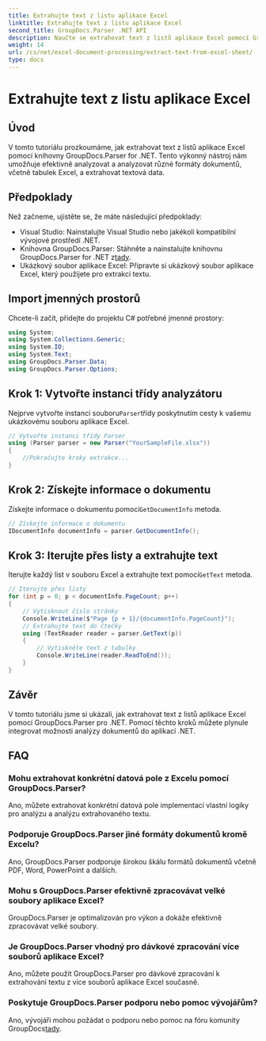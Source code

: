 ```yaml
---
title: Extrahujte text z listu aplikace Excel
linktitle: Extrahujte text z listu aplikace Excel
second_title: GroupDocs.Parser .NET API
description: Naučte se extrahovat text z listů aplikace Excel pomocí GroupDocs.Parser for .NET. Jednoduché kroky pro efektivní extrakci textu.
weight: 14
url: /cs/net/excel-document-processing/extract-text-from-excel-sheet/
type: docs
---
```

# Extrahujte text z listu aplikace Excel

## Úvod
V tomto tutoriálu prozkoumáme, jak extrahovat text z listů aplikace Excel pomocí knihovny GroupDocs.Parser for .NET. Tento výkonný nástroj nám umožňuje efektivně analyzovat a analyzovat různé formáty dokumentů, včetně tabulek Excel, a extrahovat textová data.
## Předpoklady
Než začneme, ujistěte se, že máte následující předpoklady:
- Visual Studio: Nainstalujte Visual Studio nebo jakékoli kompatibilní vývojové prostředí .NET.
-  Knihovna GroupDocs.Parser: Stáhněte a nainstalujte knihovnu GroupDocs.Parser for .NET z[tady](https://releases.groupdocs.com/parser/net/).
- Ukázkový soubor aplikace Excel: Připravte si ukázkový soubor aplikace Excel, který použijete pro extrakci textu.

## Import jmenných prostorů
Chcete-li začít, přidejte do projektu C# potřebné jmenné prostory:
```csharp
using System;
using System.Collections.Generic;
using System.IO;
using System.Text;
using GroupDocs.Parser.Data;
using GroupDocs.Parser.Options;
```
## Krok 1: Vytvořte instanci třídy analyzátoru
 Nejprve vytvořte instanci souboru`Parser`třídy poskytnutím cesty k vašemu ukázkovému souboru aplikace Excel.
```csharp
// Vytvořte instanci třídy Parser
using (Parser parser = new Parser("YourSampleFile.xlsx"))
{
    //Pokračujte kroky extrakce...
}
```
## Krok 2: Získejte informace o dokumentu
 Získejte informace o dokumentu pomocí`GetDocumentInfo` metoda.
```csharp
// Získejte informace o dokumentu
IDocumentInfo documentInfo = parser.GetDocumentInfo();
```
## Krok 3: Iterujte přes listy a extrahujte text
 Iterujte každý list v souboru Excel a extrahujte text pomocí`GetText` metoda.
```csharp
// Iterujte přes listy
for (int p = 0; p < documentInfo.PageCount; p++)
{
    // Vytisknout číslo stránky
    Console.WriteLine($"Page {p + 1}/{documentInfo.PageCount}");
    // Extrahujte text do čtečky
    using (TextReader reader = parser.GetText(p))
    {
        // Vytiskněte text z tabulky
        Console.WriteLine(reader.ReadToEnd());
    }
}
```

## Závěr
V tomto tutoriálu jsme si ukázali, jak extrahovat text z listů aplikace Excel pomocí GroupDocs.Parser pro .NET. Pomocí těchto kroků můžete plynule integrovat možnosti analýzy dokumentů do aplikací .NET.

## FAQ
### Mohu extrahovat konkrétní datová pole z Excelu pomocí GroupDocs.Parser?
Ano, můžete extrahovat konkrétní datová pole implementací vlastní logiky pro analýzu a analýzu extrahovaného textu.
### Podporuje GroupDocs.Parser jiné formáty dokumentů kromě Excelu?
Ano, GroupDocs.Parser podporuje širokou škálu formátů dokumentů včetně PDF, Word, PowerPoint a dalších.
### Mohu s GroupDocs.Parser efektivně zpracovávat velké soubory aplikace Excel?
GroupDocs.Parser je optimalizován pro výkon a dokáže efektivně zpracovávat velké soubory.
### Je GroupDocs.Parser vhodný pro dávkové zpracování více souborů aplikace Excel?
Ano, můžete použít GroupDocs.Parser pro dávkové zpracování k extrahování textu z více souborů aplikace Excel současně.
### Poskytuje GroupDocs.Parser podporu nebo pomoc vývojářům?
 Ano, vývojáři mohou požádat o podporu nebo pomoc na fóru komunity GroupDocs[tady](https://forum.groupdocs.com/c/parser/17).